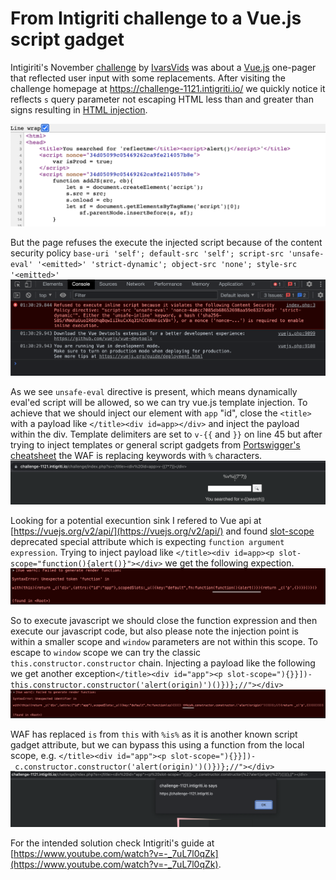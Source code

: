 # From Intigriti challenge to a Vue.js script gadget



Intigiriti's November [challenge](https://challenge-1121.intigriti.io/) by [IvarsVids](https://twitter.com/IvarsVids) was about a [Vue.js](https://vuejs.org/) one-pager that reflected user input with some replacements. After visiting the challenge homepage at https://challenge-1121.intigriti.io/ we quickly notice it reflects `s` query parameter not escaping HTML less than and greater than signs resulting in [HTML injection](https://challenge-1121.intigriti.io/challenge/index.php?s=reflectme%3C/title%3E%3Cscript%3Ealert()%3C/script%3E).
<!--more-->


![s parameter reflection](reflection.png "s parameter reflection")

But the page refuses the execute the injected script because of the content security policy `base-uri 'self'; default-src 'self'; script-src 'unsafe-eval' '<emitted>' 'strict-dynamic'; object-src 'none'; style-src '<emitted>'`
![CSP blocking](blocked.png "CSP blocking")

As we see `unsafe-eval` directive is present, which means dynamically eval'ed script will be allowed, so we can try vue.js template injection. To achieve that we should inject our element with `app` "id", close the `<title>` with a payload like `</title><div id=app></div>` and inject the payload within the div. Template delimiters are set to `v-{{` and `}}` on line 45 but after trying to inject templates or general script gadgets from [Portswigger's cheatsheet](https://portswigger.net/web-security/cross-site-scripting/cheat-sheet#vuejs-reflected) the WAF is replacing keywords with `%` characters.
![replacing keywords](replaced.png "replacing keywords")

Looking for a potential execuntion sink I refered to Vue api at [https://vuejs.org/v2/api/](https://vuejs.org/v2/api/) and found [slot-scope](https://vuejs.org/v2/api/#slot-scope-deprecated) deprecated special attribute which is expecting `function argument expression`. Trying to inject payload like `</title><div id=app><p slot-scope="function(){alert()}"></div>` we get the following expection.
![thrown exception](exception.png "thrown exception")

So to execute javascript we should close the function expression and then execute our javascript code, but also please note the injection point is within a smaller scope and `window` parameters are not within this scope. To escape to `window` scope we can try the classic `this.constructor.constructor` chain. Injecting a payload like the following we get another exception`</title><div id="app"><p slot-scope="){}}])-this.constructor.constructor('alert(origin)')()})};//"></div>`
![thrown exception 2](exception2.png "thrown exception 2")

WAF has replaced `is` from `this` with `%is%` as it is another known script gadget attribute, but we can bypass this using a function from the local scope, e.g. `</title><div id="app"><p slot-scope="){}}])-_c.constructor.constructor('alert(origin)')()})};//"></div>`
![successfull execution](success.png "successfull execution")


For the intended solution check Intigriti's guide at [https://www.youtube.com/watch?v=-_7uL7l0qZk](https://www.youtube.com/watch?v=-_7uL7l0qZk).

